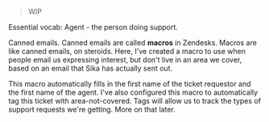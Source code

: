 >WIP

Essential vocab:
Agent - the person doing support.

Canned emails.
Canned emails are called **macros** in Zendesks. Macros are like canned emails, on steroids.
Here, I've created a macro to use when people email us expressing interest, but don't live in an area we cover, based on an email that Sika has actually sent out.

This macro automatically fills in the first name of the ticket requestor and the first name of the agent.
I've also configured this macro to automatically tag this ticket with area-not-covered. Tags will allow us to track the types of support requests we're getting. More on that later.